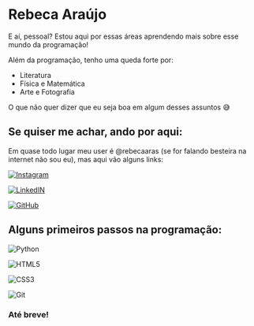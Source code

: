 
# Rebeca Araújo

E aí, pessoal? Estou aqui por essas áreas aprendendo mais sobre esse mundo da programação!

Além da programação, tenho uma queda forte por:
- Literatura
- Física e Matemática
- Arte e Fotografia

O que não quer dizer que eu seja boa em algum desses assuntos 😅

## Se quiser me achar, ando por aqui:

Em quase todo lugar meu user é @rebecaaras (se for falando besteira na internet não sou eu), mas aqui vão alguns links:

[![Instagram](https://img.shields.io/badge/-Instagram-%23363636?style=for-the-badge&logo=instagram&logoColor=white)](https://www.instagram.com/rebecaaras/)

[![LinkedIN](https://img.shields.io/badge/-LinkedIN-%23363636?style=for-the-badge&logo=linkedin&logoColor=white)](https://www.linkedin.com/in/rebecaara/) 

[![GitHub](https://img.shields.io/badge/-GitHub-%23363636?style=for-the-badge&logo=GitHub&logoColor=white)](https://github.com/rebecaaras)

## Alguns primeiros passos na programação:

![Python](https://img.shields.io/badge/python-3670A0?style=for-the-badge&logo=python&logoColor=ffdd54)

![HTML5](https://img.shields.io/badge/HTML5-E34F26?style=for-the-badge&logo=html5&logoColor=white)

![CSS3](https://img.shields.io/badge/CSS3-1572B6?style=for-the-badge&logo=css3&logoColor=white)

![Git](https://img.shields.io/badge/GIT-E44C30?style=for-the-badge&logo=git&logoColor=white)

### Até breve!





